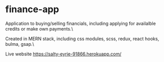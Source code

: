 # finance-app
Application to buying/selling financials, including applying for availalble credits or make own payments.\

Created in MERN stack, including css modules, scss, redux, react hooks, bulma, gsap.\

Live website https://salty-eyrie-91866.herokuapp.com/
